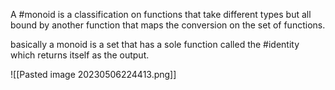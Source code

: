 
A #monoid is a classification on functions that take different types but all bound by another function that maps the conversion on the set of functions.

basically a monoid is a set that has a sole function called the #identity which returns itself as the output.



![[Pasted image 20230506224413.png]]
